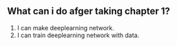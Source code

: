 ## What can i do afger taking chapter 1?
1. I can make deeplearning network.
2. I can train deeplearning network with data.


